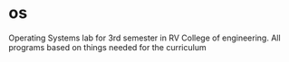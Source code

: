 # os
Operating Systems lab for 3rd semester in RV College of engineering.
All programs based on things needed for the curriculum
